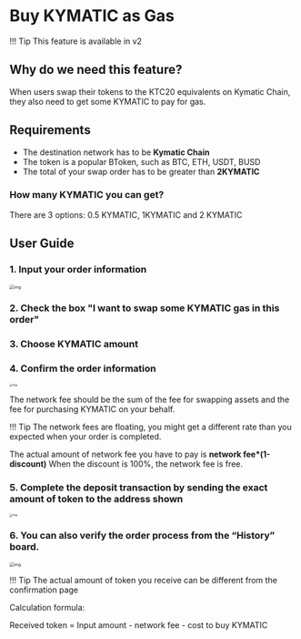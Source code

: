 # Buy KYMATIC as Gas

!!! Tip
	    This feature is available in v2


## Why do we need this feature?

When users swap their tokens to the KTC20 equivalents on Kymatic Chain, they also need to get some KYMATIC to pay for gas.

## Requirements

* The destination network has to be **Kymatic Chain**
* The token is a popular BToken, such as BTC, ETH, USDT, BUSD
* The total of your swap order has to be greater than **2KYMATIC**

### How many KYMATIC you can get?

There are 3 options: 0.5 KYMATIC, 1KYMATIC and 2 KYMATIC

## User Guide

### 1. Input your order information

<img src="https://lh6.googleusercontent.com/FXwV88fUQ_MMhy3gOH_C4mbTnMPou_-_XcBPhFQ1exS3vOFuzQa0-xWv_AwvtAFJzEmN1V4vXMH6Uv6fucSpLelEhINz0IaSleSRpd_LQW_4Xd0Av6jLivgGeFLOu29lNeXbeb0p" alt="img" style="zoom: 50%;" />



### 2. Check the box "I want to swap some KYMATIC gas in this order"

### 3. Choose KYMATIC amount

### 4. Confirm the order information

<img src="https://lh3.googleusercontent.com/wIj1Ylbl8BB4oY-Bnz5igjjEFVF1o29-3CK0TsU7mrrtTvtJucVA7jULIaTxIgJ6vMMFlNllyvft6F181FPRSUkTPS_sMVZncoJoTlLcJLvZVGhRs6wzzMVQbHGVKI0BR01h8awG" alt="img" style="zoom:33%;" />

The network fee should be the sum of the fee for swapping assets and the fee for purchasing KYMATIC on your behalf.


!!! Tip
		The network fees are floating, you might get a different rate than you expected when your order is completed.


The actual amount of network fee you have to pay is **network fee\*(1-discount\)** When the discount is 100%, the network fee is free.

### 5. Complete the deposit transaction by sending the exact amount of token to the address shown

<img src="https://lh3.googleusercontent.com/jVO6A-JukxQQ7Rurhg9XEzU4mf4TBH7qn1SqDvOIfC17x8nMXjMiHOvu8ktib5D24ZB7OG_6boocZ3e20eCTtLQ9I4iI8RxiLPCyMyoOqHn4ynLTyWn9Zr8e8h_ql3RarJVV2Roc" alt="img" style="zoom:33%;" />


### 6. You can also verify the order process from the “History” board.

<img src="https://lh4.googleusercontent.com/74FfAjGt-NItSTjwNkBXFLTpLkkOGf7LGZ_ZyIpYusreWvvHilqFlgiL8Npl_gDAZfXOCcb60KfK_E3eZa4kE9V_AbiRTHN-L7MUmpEdhyg8K4jdrdJmyP-qn-iQ-8OliCXm_g-2" alt="img" style="zoom:50%;" />



!!! Tip
		The actual amount of token you receive can be different from the confirmation page


Calculation formula:

Received token  = Input amount  - network fee - cost to buy KYMATIC
